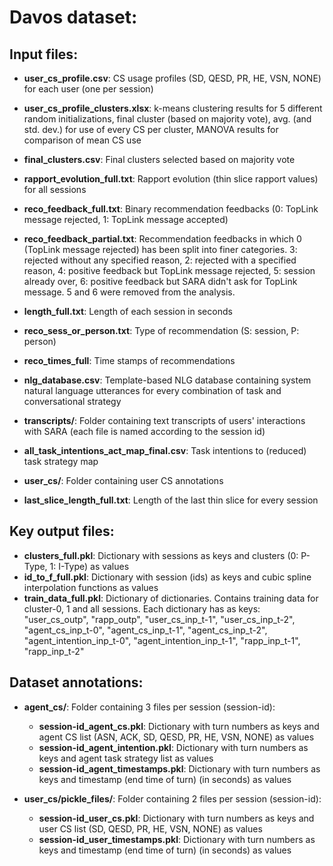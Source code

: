 # Davos dataset:
## Input files:
- **user_cs_profile.csv**: CS usage profiles (SD, QESD, PR, HE, VSN, NONE) for each user (one per session)
- **user_cs_profile_clusters.xlsx**: k-means clustering results for 5 different random initializations, final cluster (based on majority vote), avg. (and std. dev.) for use of every CS per cluster, MANOVA results for comparison of mean CS use
- **final_clusters.csv**: Final clusters selected based on majority vote

- **rapport_evolution_full.txt**: Rapport evolution (thin slice rapport values) for all sessions

- **reco_feedback_full.txt**: Binary recommendation feedbacks (0: TopLink message rejected, 1: TopLink message accepted)
- **reco_feedback_partial.txt**: Recommendation feedbacks in which 0 (TopLink message rejected) has been split into finer categories. 3: rejected without any specified reason, 2: rejected with a specified reason, 4: positive feedback but TopLink message rejected, 5: session already over, 6: positive feedback but SARA didn't ask for TopLink message. 5 and 6 were removed from the analysis.
- **length_full.txt**: Length of each session in seconds
- **reco_sess_or_person.txt**: Type of recommendation (S: session, P: person)
- **reco_times_full**: Time stamps of recommendations

- **nlg_database.csv**: Template-based NLG database containing system natural language utterances for every combination of task and conversational strategy
- **transcripts/**: Folder containing text transcripts of users' interactions with SARA (each file is named according to the session id)

- **all_task_intentions_act_map_final.csv**: Task intentions to (reduced) task strategy map
- **user_cs/**: Folder containing user CS annotations

- **last_slice_length_full.txt**: Length of the last thin slice for every session

## Key output files:
- **clusters_full.pkl**: Dictionary with sessions as keys and clusters (0: P-Type, 1: I-Type) as values
- **id_to_f_full.pkl**: Dictionary with session (ids) as keys and cubic spline interpolation functions as values
- **train_data_full.pkl**: Dictionary of dictionaries. Contains training data for cluster-0, 1 and all sessions. Each dictionary has as keys: "user_cs_outp", "rapp_outp", "user_cs_inp_t-1", "user_cs_inp_t-2", "agent_cs_inp_t-0", "agent_cs_inp_t-1", "agent_cs_inp_t-2", "agent_intention_inp_t-0", "agent_intention_inp_t-1", "rapp_inp_t-1", "rapp_inp_t-2"

## Dataset annotations:
- **agent_cs/**: Folder containing 3 files per session (session-id):
  - **session-id_agent_cs.pkl**: Dictionary with turn numbers as keys and agent CS list (ASN, ACK, SD, QESD, PR, HE, VSN, NONE) as values
  - **session-id_agent_intention.pkl**: Dictionary with turn numbers as keys and agent task strategy list as values
  - **session-id_agent_timestamps.pkl**: Dictionary with turn numbers as keys and timestamp (end time of turn) (in seconds) as values

- **user_cs/pickle_files/**: Folder containing 2 files per session (session-id):
  - **session-id_user_cs.pkl**: Dictionary with turn numbers as keys and user CS list (SD, QESD, PR, HE, VSN, NONE) as values
  - **session-id_user_timestamps.pkl**: Dictionary with turn numbers as keys and timestamp (end time of turn) (in seconds) as values
